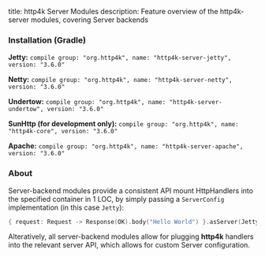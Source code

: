 title: http4k Server Modules
description: Feature overview of the http4k-server modules, covering Server backends

### Installation (Gradle)
**Jetty:** ```compile group: "org.http4k", name: "http4k-server-jetty", version: "3.6.0"```

**Netty:** ```compile group: "org.http4k", name: "http4k-server-netty", version: "3.6.0"```

**Undertow:** ```compile group: "org.http4k", name: "http4k-server-undertow", version: "3.6.0"```

**SunHttp (for development only):** ```compile group: "org.http4k", name: "http4k-core", version: "3.6.0"```

**Apache:** ```compile group: "org.http4k", name: "http4k-server-apache", version: "3.6.0"```

### About
Server-backend modules provide a consistent API mount HttpHandlers into the specified container in 1 LOC, by simply passing a `ServerConfig` implementation (in this case `Jetty`):

```kotlin
{ request: Request -> Response(OK).body("Hello World") }.asServer(Jetty(8000)).start().block()
```
Alteratively, all server-backend modules allow for plugging **http4k** handlers into the relevant server API, which allows for custom Server configuration.
